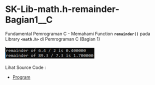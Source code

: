 # SK-Lib-math.h-remainder-Bagian1__C
Fundamental Pemrograman C - Memahami Function <code><b>remainder()</b></code> pada Library <code><b>&lt;math.h></b></code> di Pemrograman C (Bagian 1)<br><br>
<img src="https://github.com/RizkyKhapidsyah/SK-Lib-math.h-remainder-Bagian1__C/blob/master/SK-Lib-math.h-remainder-Bagian1__C/result/001.PNG"><br><br>
Lihat Source Code : <br>
- <a href="https://github.com/RizkyKhapidsyah/SK-Lib-math.h-remainder-Bagian1__C/blob/master/SK-Lib-math.h-remainder-Bagian1__C/Source.c">Program</a>
